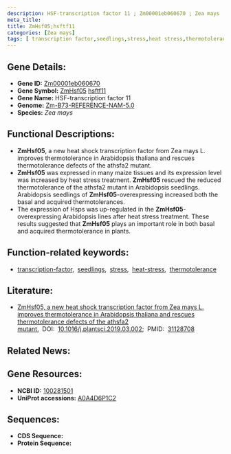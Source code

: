 ```yaml
---
description: HSF-transcription factor 11 ; Zm00001eb060670 ; Zea mays
meta_title:
title: ZmHsf05;hsftf11
categories: [Zea mays]
tags: [ transcription factor,seedlings,stress,heat stress,thermotolerance ]
---
```


## Gene Details:
- **Gene ID:**	[Zm00001eb060670](https://www.maizegdb.org/gene_center/gene/Zm00001eb060670)
- **Gene Symbol:** <u>ZmHsf05</u>&nbsp;<u>hsftf11</u>
- **Gene Name:** HSF-transcription factor 11
- **Genome:** [Zm-B73-REFERENCE-NAM-5.0](https://www.maizegdb.org/genome/assembly/Zm-B73-REFERENCE-NAM-5.0)
- **Species:** *Zea mays*

## Functional Descriptions:
   - **ZmHsf05**, a new heat shock transcription factor from Zea mays L. improves thermotolerance in Arabidopsis thaliana and rescues thermotolerance defects of the athsfa2 mutant.
   - **ZmHsf05** was expressed in many maize tissues and its expression level was increased by heat stress treatment. **ZmHsf05** rescued the reduced thermotolerance of the athsfa2 mutant in Arabidopsis seedlings. Arabidopsis seedlings of **ZmHsf05**-overexpressing increased both the basal and acquired thermotolerances.
   - The expression of Hsps was up-regulated in the **ZmHsf05**-overexpressing Arabidopsis lines after heat stress treatment. These results suggested that **ZmHsf05** plays an important role in both basal and acquired thermotolerance in plants.

## Function-related keywords:
- [transcription-factor](/tags/transcription-factor/),&nbsp;&nbsp;[seedlings](/tags/seedlings/),&nbsp;&nbsp;[stress](/tags/stress/),&nbsp;&nbsp;[heat-stress](/tags/heat-stress/),&nbsp;&nbsp;[thermotolerance](/tags/thermotolerance/)

## Literature:
   - [ZmHsf05, a new heat shock transcription factor from Zea mays L. improves thermotolerance in Arabidopsis thaliana and rescues thermotolerance defects of the athsfa2 mutant.]( https://www.sciencedirect.com/science/article/abs/pii/S0168945218315218?via%3Dihub)&nbsp;&nbsp;DOI:&nbsp;&nbsp;[10.1016/j.plantsci.2019.03.002](https://www.sciencedirect.com/science/article/abs/pii/S0168945218315218?via%3Dihub);&nbsp;&nbsp;PMID:&nbsp;&nbsp;[31128708](https://pubmed.ncbi.nlm.nih.gov/31128708/)

## Related News:

## Gene Resources:
- **NCBI ID:**  [100281501](https://www.ncbi.nlm.nih.gov/gene/?term=100281501)
- **UniProt accessions:** [A0A4D6P1C2](https://www.uniprot.org/uniprotkb/A0A4D6P1C2/entry)



## Sequences:
- **CDS Sequence:**
- **Protein Sequence:**

